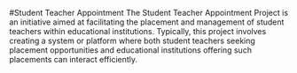 #Student Teacher Appointment
The Student Teacher Appointment Project is an initiative aimed at facilitating the placement and management of student teachers within educational institutions. Typically, this project involves creating a system or platform where both student teachers seeking placement opportunities and educational institutions offering such placements can interact efficiently.
